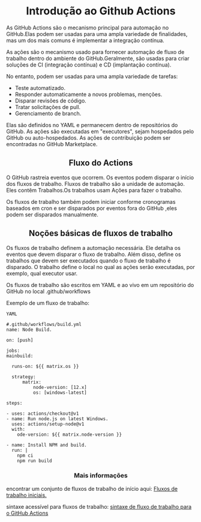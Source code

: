 <h1 align=center> Introdução ao Github Actions </h1>

As GitHub Actions são o mecanismo principal para automação no GitHub.Elas podem ser usadas para uma ampla variedade de finalidades, mas um dos mais comuns é implementar a integração contínua.

As ações são o mecanismo usado para fornecer automação de fluxo de trabalho dentro do ambiente do GitHub.Geralmente, são usadas para criar soluções de CI (integração contínua) e CD (implantação contínua).

No entanto, podem ser usadas para uma ampla variedade de tarefas:
* Teste automatizado.
* Responder automaticamente a novos problemas, menções.
* Disparar revisões de código.
* Tratar solicitações de pull.
* Gerenciamento de branch.

Elas são definidos no YAML e permanecem dentro de repositórios do GitHub. As ações são executadas em "executores", sejam hospedados pelo GitHub ou auto-hospedados. As ações de contribuição podem ser encontradas no GitHub Marketplace.

<h2 align=center> Fluxo do Actions</h2>

O GitHub rastreia eventos que ocorrem. Os eventos podem disparar o início dos fluxos de trabalho. Fluxos de trabalho são a unidade de automação. Eles contêm Trabalhos.Os trabalhos usam Ações para fazer o trabalho.

Os fluxos de trabalho também podem iniciar conforme cronogramas baseados em cron e ser disparados por eventos fora do GitHub ,eles podem ser disparados manualmente.


<h2 align=center> Noções básicas de fluxos de trabalho </h2>

Os fluxos de trabalho definem a automação necessária. Ele detalha os eventos que devem disparar o fluxo de trabalho. Além disso, define os trabalhos que devem ser executados quando o fluxo de trabalho é disparado. O trabalho define o local no qual as ações serão executadas, por exemplo, qual executor usar.

Os fluxos de trabalho são escritos em YAML e ao vivo em um repositório do GitHub no local .github/workflows

Exemplo de um fluxo de trabalho:

`YAML`

    #.github/workflows/build.yml
    name: Node Build.

    on: [push]

    jobs:
    mainbuild: 
 
      runs-on: ${{ matrix.os }}
     
      strategy:
          matrix:
              node-version: [12.x]
              os: [windows-latest]
         
    steps:

    - uses: actions/checkout@v1
    - name: Run node.js on latest Windows.
      uses: actions/setup-node@v1
      with:
        ode-version: ${{ matrix.node-version }}

    - name: Install NPM and build.
      run: |
        npm ci
        npm run build

<h3 align=center>Mais informações</h3>

encontrar um conjunto de fluxos de trabalho de início aqui: [Fluxos de trabalho iniciais.](https://github.com/actions/starter-workflows)

sintaxe acessível para fluxos de trabalho: [sintaxe de fluxo de trabalho para o GitHub Actions](https://docs.github.com/pt/actions/writing-workflows/workflow-syntax-for-github-actions)
